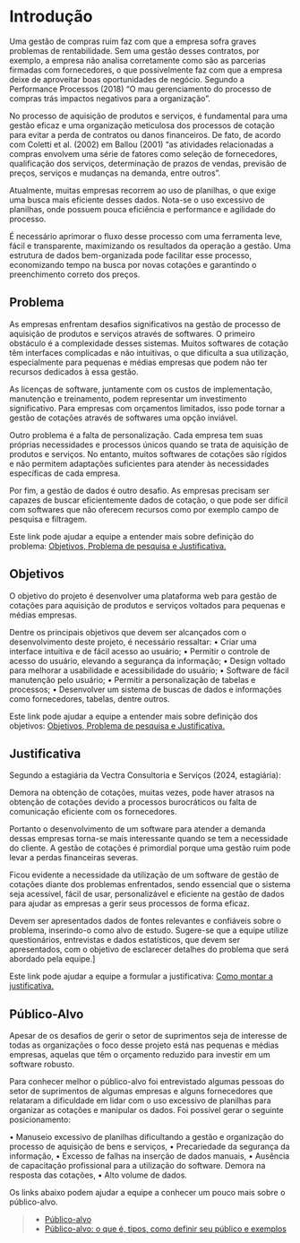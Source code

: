 # Introdução

Uma gestão de compras ruim faz com que a empresa sofra graves problemas de rentabilidade. Sem uma gestão desses contratos, por exemplo, a empresa não analisa corretamente como são as parcerias firmadas com fornecedores, o que possivelmente faz com que a empresa deixe de aproveitar boas oportunidades de negócio. Segundo a Performance Processos (2018) “O mau gerenciamento do processo de compras trás impactos negativos para a organização”.

No processo de aquisição de produtos e serviços, é fundamental para uma gestão eficaz e uma organização meticulosa dos processos de cotação para evitar a perda de contratos ou danos financeiros. De fato, de acordo com Coletti et al. (2002) em Ballou (2001) “as atividades relacionadas a compras envolvem uma série de fatores como seleção de fornecedores, qualificação dos serviços, determinação de prazos de vendas, previsão de preços, serviços e mudanças na demanda, entre outros”.

Atualmente, muitas empresas recorrem ao uso de planilhas, o que exige uma busca mais eficiente desses dados. Nota-se o uso excessivo de planilhas, onde possuem pouca eficiência e performance e agilidade do processo. 

É necessário aprimorar o fluxo desse processo com uma ferramenta leve, fácil e transparente, maximizando os resultados da operação a gestão. Uma estrutura de dados bem-organizada pode facilitar esse processo, economizando tempo na busca por novas cotações e garantindo o preenchimento correto dos preços. 


## Problema
As empresas enfrentam desafios significativos na gestão de processo de aquisição de produtos e serviços através de softwares. O primeiro obstáculo é a complexidade desses sistemas. Muitos softwares de cotação têm interfaces complicadas e não intuitivas, o que dificulta a sua utilização, especialmente para pequenas e médias empresas que podem não ter recursos dedicados à essa gestão.

As licenças de software, juntamente com os custos de implementação, manutenção e treinamento, podem representar um investimento significativo. Para empresas com orçamentos limitados, isso pode tornar a gestão de cotações através de softwares uma opção inviável.

Outro problema é a falta de personalização. Cada empresa tem suas próprias necessidades e processos únicos quando se trata de aquisição de produtos e serviços. No entanto, muitos softwares de cotações são rígidos e não permitem adaptações suficientes para atender às necessidades específicas de cada empresa.

Por fim, a gestão de dados é outro desafio. As empresas precisam ser capazes de buscar eficientemente dados de cotação, o que pode ser difícil com softwares que não oferecem recursos como por exemplo campo de pesquisa e filtragem.

Este link pode ajudar a equipe a entender mais sobre definição do problema: [Objetivos, Problema de pesquisa e Justificativa.](https://medium.com/@versioparole/objetivos-problema-de-pesquisa-e-justificativa-c98c8233b9c3)


## Objetivos

O objetivo do projeto é desenvolver uma plataforma web para gestão de cotações para aquisição de produtos e serviços voltados para pequenas e médias empresas.

Dentre os principais objetivos que devem ser alcançados com o desenvolvimento deste projeto, é necessário ressaltar:
•	Criar uma interface intuitiva e de fácil acesso ao usuário;
•	Permitir o controle de acesso do usuário, elevando a segurança da informação;
•	Design voltado para melhorar a usabilidade e acessibilidade do usuário;
•	Software de fácil manutenção pelo usuário;
•	Permitir a personalização de tabelas e processos;
•	Desenvolver um sistema de buscas de dados e informações como fornecedores, tabelas, dentre outros.

Este link pode ajudar a equipe a entender mais sobre definição dos objetivos: [Objetivos, Problema de pesquisa e Justificativa.](https://medium.com/@versioparole/objetivos-problema-de-pesquisa-e-justificativa-c98c8233b9c3)

## Justificativa

Segundo a estagiária da Vectra Consultoria e Serviços (2024, estagiária):

Demora na obtenção de cotações, muitas vezes, pode haver atrasos na obtenção de 	cotações devido a processos burocráticos ou falta de comunicação eficiente com os 	fornecedores.

Portanto o desenvolvimento de um software para atender a demanda dessas empresas torna-se mais interessante quando se tem a necessidade do cliente. A gestão de cotações é primordial porque uma gestão ruim pode levar a perdas financeiras severas. 

Ficou evidente a necessidade da utilização de um software de gestão de cotações diante dos problemas enfrentados, sendo essencial que o sistema seja acessível, fácil de usar, personalizável e eficiente na gestão de dados para ajudar as empresas a gerir seus processos de forma eficaz.

Devem ser apresentados dados de fontes relevantes e confiáveis sobre o problema, inserindo-o como alvo de estudo. Sugere-se que a equipe utilize questionários, entrevistas e dados estatísticos, que devem ser apresentados, com o objetivo de esclarecer detalhes do problema que será abordado pela equipe.]

Este link pode ajudar a equipe a formular a justificativa: [Como montar a justificativa.](https://guiadamonografia.com.br/como-montar-justificativa-do-tcc/)

## Público-Alvo

Apesar de os desafios de gerir o setor de suprimentos seja de interesse de todas as organizações o foco desse projeto está nas pequenas e médias empresas, aquelas que têm o orçamento reduzido para investir em um software robusto. 

Para conhecer melhor o público-alvo foi entrevistado algumas pessoas do setor de suprimentos de algumas empresas e alguns fornecedores que relataram a dificuldade em lidar com o uso excessivo de planilhas para organizar as cotações e manipular os dados. Foi possível gerar o seguinte posicionamento: 

•	Manuseio excessivo de planilhas dificultando a gestão e organização do processo de aquisição de bens e serviços,
•	Precariedade da segurança da informação,
•	Excesso de falhas na inserção de dados manuais,
•	Ausência de capacitação profissional para a utilização do software. Demora na resposta das cotações,
•	Alto volume de dados.


Os links abaixo podem ajudar a equipe a conhecer um pouco mais sobre o público-alvo. 

> - [Público-alvo](https://blog.hotmart.com/pt-br/publico-alvo/)
> - [Público-alvo: o que é, tipos, como definir seu público e exemplos](https://klickpages.com.br/blog/publico-alvo-o-que-e/)

